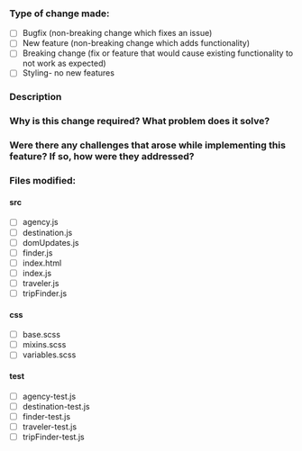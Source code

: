### Type of change made:
- [ ] Bugfix (non-breaking change which fixes an issue)
- [ ] New feature (non-breaking change which adds functionality)
- [ ] Breaking change (fix or feature that would cause existing functionality to not work as expected)
- [ ] Styling- no new features

### Description

### Why is this change required? What problem does it solve?

### Were there any challenges that arose while implementing this feature? If so, how were they addressed?


### Files modified:
#### src
- [ ] agency.js
- [ ] destination.js
- [ ] domUpdates.js
- [ ] finder.js
- [ ] index.html
- [ ] index.js
- [ ] traveler.js
- [ ] tripFinder.js
#### css
- [ ] base.scss
- [ ] mixins.scss
- [ ] variables.scss
#### test
- [ ] agency-test.js
- [ ] destination-test.js
- [ ] finder-test.js
- [ ] traveler-test.js
- [ ] tripFinder-test.js
